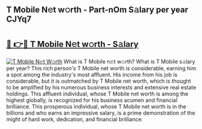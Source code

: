 ## T Mobile N𝚎t w𝚘rth - Part-nOm S𝚊lary per year CJYq7

# <h2><a href="http://gc2ucv9.nevu.top/?p=T+Mobile">🔗 👉🔴 T Mobile N𝚎t w𝚘rth - S𝚊lary</a></h2>

[![T Mobile N𝚎t W𝚘rth](https://i.imgur.com/Oavwk0R.jpeg)](http://gc2ucv9.nevu.top/?p=T+Mobile)
What is T Mobile n𝚎t w𝚘rth? What is T Mobile s𝚊lary per year?
This rich person's T Mobile net worth is considerable, earning him a spot among the industry's most affluent. His income from his job is considerable, but it is outmatched by T Mobile net worth, which is thought to be amplified by his numerous business interests and extensive real estate holdings. This affluent individual, whose T Mobile net worth is among the highest globally, is recognized for his business acumen and financial brilliance. This prosperous individual, whose T Mobile net worth is in the billions and who earns an impressive salary, is a prime demonstration of the might of hard work, dedication, and financial brilliance.
